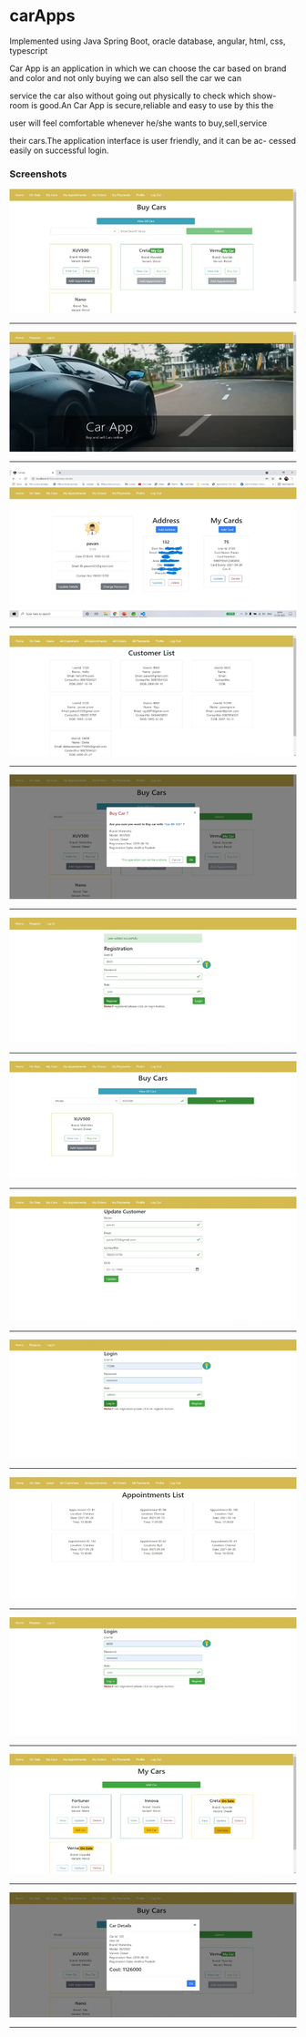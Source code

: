 # carApps

Implemented using Java Spring Boot, oracle database, angular, html, css, typescript

Car App is an application in which we can choose the car based on
brand and color and not only buying we can also sell the car we can

service the car also without going out physically to check which show-
room is good.An Car App is secure,reliable and easy to use by this the

user will feel comfortable whenever he/she wants to buy,sell,service

their cars.The application interface is user friendly, and it can be ac-
cessed easily on successful login.

### Screenshots

![Picture6.png](assets/Picture6.png)

---

![Picture1.png](assets/Picture1.png)

---

![Picture4.png](assets/Picture4.png)

---

![Picture12.png](assets/Picture12.png)

---

![Picture9.png](assets/Picture9.png)

---

![Picture2.png](assets/Picture2.png)

---

![Picture7.png](assets/Picture7.png)

---

![Picture5.png](assets/Picture5.png)

---

![Picture11.png](assets/Picture11.png)

---

![Picture13.png](assets/Picture13.png)

---

![Picture3.png](assets/Picture3.png)

---

![Picture10.png](assets/Picture10.png)

---

![Picture8.png](assets/Picture8.png)

---
